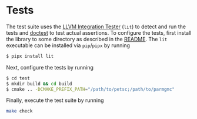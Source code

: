 # Tests

The test suite uses the [LLVM Integration Tester](https://llvm.org/docs/CommandGuide/lit.html) (`lit`) to detect and run the tests and [doctest](https://github.com/doctest/doctest) to test actual assertions. To configure the tests, first install the library to some directory as described in the [README](/README.md). The `lit` executable can be installed via `pip`/`pipx` by running

```bash
$ pipx install lit
```

Next, configure the tests by running

```bash
$ cd test
$ mkdir build && cd build
$ cmake .. -DCMAKE_PREFIX_PATH="/path/to/petsc;/path/to/parmgmc"
```

Finally, execute the test suite by running

```bash
make check
```
